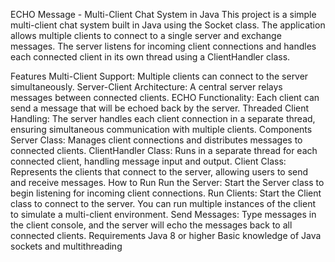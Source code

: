 ECHO Message - Multi-Client Chat System in Java
This project is a simple multi-client chat system built in Java using the Socket class. The application allows multiple clients to connect to a single server and exchange messages. The server listens for incoming client connections and handles each connected client in its own thread using a ClientHandler class.

Features
Multi-Client Support: Multiple clients can connect to the server simultaneously.
Server-Client Architecture: A central server relays messages between connected clients.
ECHO Functionality: Each client can send a message that will be echoed back by the server.
Threaded Client Handling: The server handles each client connection in a separate thread, ensuring simultaneous communication with multiple clients.
Components
Server Class: Manages client connections and distributes messages to connected clients.
ClientHandler Class: Runs in a separate thread for each connected client, handling message input and output.
Client Class: Represents the clients that connect to the server, allowing users to send and receive messages.
How to Run
Run the Server: Start the Server class to begin listening for incoming client connections.
Run Clients: Start the Client class to connect to the server. You can run multiple instances of the client to simulate a multi-client environment.
Send Messages: Type messages in the client console, and the server will echo the messages back to all connected clients.
Requirements
Java 8 or higher
Basic knowledge of Java sockets and multithreading
